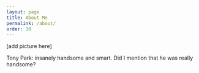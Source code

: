 ```yaml
---
layout: page
title: About Me
permalink: /about/
order: 10
---
```


[add picture here]

Tony Park: insanely handsome and smart. Did I mention that he was really handsome?